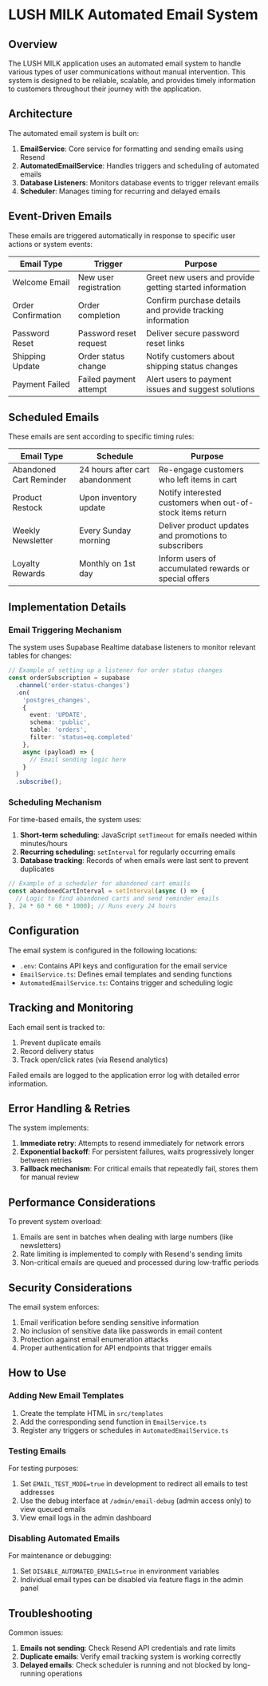 # LUSH MILK Automated Email System

## Overview

The LUSH MILK application uses an automated email system to handle various types of user communications without manual intervention. This system is designed to be reliable, scalable, and provides timely information to customers throughout their journey with the application.

## Architecture

The automated email system is built on:

1. **EmailService**: Core service for formatting and sending emails using Resend
2. **AutomatedEmailService**: Handles triggers and scheduling of automated emails
3. **Database Listeners**: Monitors database events to trigger relevant emails
4. **Scheduler**: Manages timing for recurring and delayed emails

## Event-Driven Emails

These emails are triggered automatically in response to specific user actions or system events:

| Email Type | Trigger | Purpose |
|------------|---------|---------|
| Welcome Email | New user registration | Greet new users and provide getting started information |
| Order Confirmation | Order completion | Confirm purchase details and provide tracking information |
| Password Reset | Password reset request | Deliver secure password reset links |
| Shipping Update | Order status change | Notify customers about shipping status changes |
| Payment Failed | Failed payment attempt | Alert users to payment issues and suggest solutions |

## Scheduled Emails

These emails are sent according to specific timing rules:

| Email Type | Schedule | Purpose |
|------------|----------|---------|
| Abandoned Cart Reminder | 24 hours after cart abandonment | Re-engage customers who left items in cart |
| Product Restock | Upon inventory update | Notify interested customers when out-of-stock items return |
| Weekly Newsletter | Every Sunday morning | Deliver product updates and promotions to subscribers |
| Loyalty Rewards | Monthly on 1st day | Inform users of accumulated rewards or special offers |

## Implementation Details

### Email Triggering Mechanism

The system uses Supabase Realtime database listeners to monitor relevant tables for changes:

```typescript
// Example of setting up a listener for order status changes
const orderSubscription = supabase
  .channel('order-status-changes')
  .on(
    'postgres_changes',
    {
      event: 'UPDATE',
      schema: 'public',
      table: 'orders',
      filter: 'status=eq.completed'
    },
    async (payload) => {
      // Email sending logic here
    }
  )
  .subscribe();
```

### Scheduling Mechanism

For time-based emails, the system uses:

1. **Short-term scheduling**: JavaScript `setTimeout` for emails needed within minutes/hours
2. **Recurring scheduling**: `setInterval` for regularly occurring emails
3. **Database tracking**: Records of when emails were last sent to prevent duplicates

```typescript
// Example of a scheduler for abandoned cart emails
const abandonedCartInterval = setInterval(async () => {
  // Logic to find abandoned carts and send reminder emails
}, 24 * 60 * 60 * 1000); // Runs every 24 hours
```

## Configuration

The email system is configured in the following locations:

- `.env`: Contains API keys and configuration for the email service
- `EmailService.ts`: Defines email templates and sending functions
- `AutomatedEmailService.ts`: Contains trigger and scheduling logic

## Tracking and Monitoring

Each email sent is tracked to:

1. Prevent duplicate emails
2. Record delivery status
3. Track open/click rates (via Resend analytics)

Failed emails are logged to the application error log with detailed error information.

## Error Handling & Retries

The system implements:

1. **Immediate retry**: Attempts to resend immediately for network errors
2. **Exponential backoff**: For persistent failures, waits progressively longer between retries
3. **Fallback mechanism**: For critical emails that repeatedly fail, stores them for manual review

## Performance Considerations

To prevent system overload:

1. Emails are sent in batches when dealing with large numbers (like newsletters)
2. Rate limiting is implemented to comply with Resend's sending limits
3. Non-critical emails are queued and processed during low-traffic periods

## Security Considerations

The email system enforces:

1. Email verification before sending sensitive information
2. No inclusion of sensitive data like passwords in email content
3. Protection against email enumeration attacks
4. Proper authentication for API endpoints that trigger emails

## How to Use

### Adding New Email Templates

1. Create the template HTML in `src/templates`
2. Add the corresponding send function in `EmailService.ts`
3. Register any triggers or schedules in `AutomatedEmailService.ts`

### Testing Emails

For testing purposes:

1. Set `EMAIL_TEST_MODE=true` in development to redirect all emails to test addresses
2. Use the debug interface at `/admin/email-debug` (admin access only) to view queued emails
3. View email logs in the admin dashboard

### Disabling Automated Emails

For maintenance or debugging:

1. Set `DISABLE_AUTOMATED_EMAILS=true` in environment variables
2. Individual email types can be disabled via feature flags in the admin panel

## Troubleshooting

Common issues:

1. **Emails not sending**: Check Resend API credentials and rate limits
2. **Duplicate emails**: Verify email tracking system is working correctly
3. **Delayed emails**: Check scheduler is running and not blocked by long-running operations 